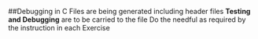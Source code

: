 ##Debugging in C
Files are being generated including header files
**Testing and Debugging** are to be carried to the file
Do the needful as required by the instruction in each 
Exercise
